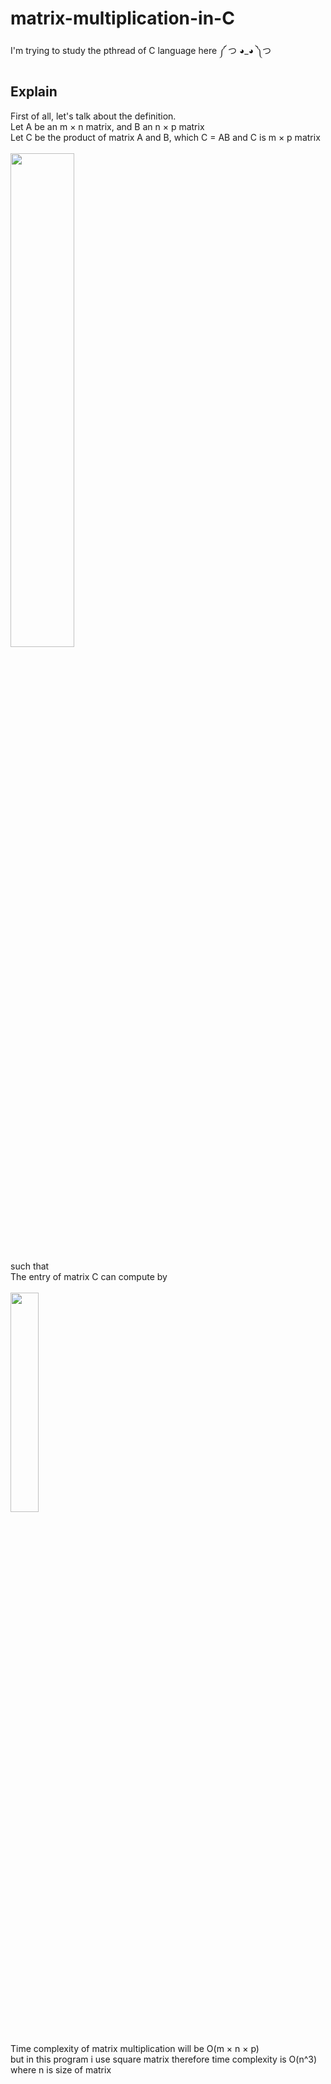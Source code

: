 # matrix-multiplication-in-C
I'm trying to study the pthread of C language here ༼ つ ◕_◕ ༽つ

## Explain 
First of all, let's talk about the definition. </br>
Let A be an m × n matrix, and B an n × p matrix </br>
Let C be the product of matrix A and B, which C = AB and C is m × p matrix </br></br>
<img src="https://user-images.githubusercontent.com/50576299/177719265-4586bad6-f581-4576-be96-16d6b89d9997.png" width="45%"> </br></br>
such that </br>
The entry of matrix C can compute by </br></br>
<img src="https://user-images.githubusercontent.com/50576299/177721552-8b7d056b-5234-4cff-bb41-ec9ea159f427.png" width="30%"> 
</br></br>

Time complexity of matrix multiplication will be O(m × n × p) </br>
but in this program i use square matrix therefore time complexity is O(n^3) where n is size of matrix
